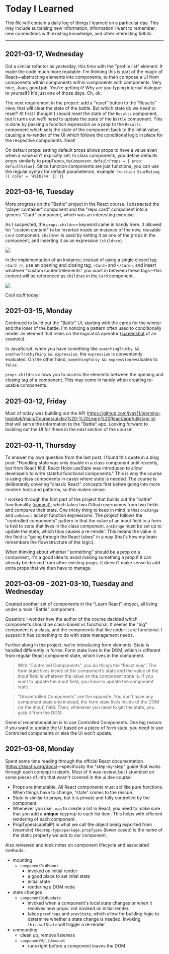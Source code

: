 # Today I Learned

This file will contain a daily log of things I learned on a particular day. This may include surprising new information, information I want to remember, new connections with existing knowledge, and other interesting tidbits.

---
## 2021-03-17, Wednesday

Did a similar refactor as yesterday, this time with the "profile list" element. It made the code much more readable. I'm thinking this is part of the magic of React—abstracting elements into components, to then compose a UI from components within components within components with components. Very nice, Juan, good job. You're getting it! Why are you typing internal dialogue to yourself? It's just one of those days. Oh, ok.

The next requirement in the project: add a "reset" button to the "Results" view, that will clear the state of the battle. But which state do we need to reset? At first I thought I should reset the state of the `Results` component, but it turns out we'll need to update the state of the `Battle` component. This is done by passing a function expression as a prop to the `Results` component which sets the state of the component back to the initial value, causing a re-render of the UI which follows the conditional logic in place for the respective components. Neat!

On default props: setting default props allows props to have a value even when a value isn't explicitly set. In class components, you define defaults props similarly to propTypes, `MyComponent.defaultProps = { prop: defaultValue}`. Since function components are just functions, you can use the regular syntax for default parametersm, example: `function StarRating ({ color = '#ECB244' }) {}` 

## 2021-03-16, Tuesday

More progress on the "Battle" project in the React course. I abstracted the "player container" component and the "repo card" component into a generic "Card" component, which was an interesting exercise.

As I suspected, the `props.children` keyword came in handy here. It allowed for "custom content" to be inserted inside an instance of the new, reusable `Card` component. `children` is used by setting it as one of the props in the component, and inserting it as an expression `{children}`.

![](https://cdn.zappy.app/aa4bd0b7c626c4a628567a25616510c3.png)

In the implementation of an instance, instead of using a single closed tag `<Card />`, use an opening and closing tag, `<Card>` and `</Card>`, and insert whatever "custom content/elements" you want in between these tags—this content will be referenced as `children` in the `Card` component.

![](https://cdn.zappy.app/2524d437ef83e6304508b2fe72aee87b.png)

Cool stuff today!

## 2021-03-15, Monday

Continued to build out the "Battle" UI, starting with the cards for the winner and the loser of the battle. I'm noticing a pattern often used to conditionally render an element that relies on the logical `&&` operator ([screenshot](https://cdn.zappy.app/79c3d0071927392da1018aca2a629681.png) of an example).

In JavaScript, when you have something like `somethingTruthy && anotherTruthyThing && expression`, the `expression` is conveniently evaluated. On the other hand, `somethingFalsy && expression` evaluates to `false`.

`props.children` allows you to access the elements between the opening and closing tag of a component. This may come in handy when creating re-usable components.

## 2021-03-12, Friday

Most of today was building out the API (https://github.com/jvaz11/learning-log/blob/main/Courses/ui.dev%20-%20Learn%20React/app/utils/api.js) that will serve the information to the "Battle" app. Looking forward to building out the UI for these in the next section of the course!
## 2021-03-11, Thursday

To answer my own question from the last post, I found this quote in a blog post: "Handling state was only doable in a class component until recently, but from React 16.8, React Hook useState was introduced to allow developers to write stateful functional components." This is why the course is using class components in cases where state is needed. The course is deliberately covering "classic React" concepts first before going into more modern tools and patterns, so this makes sense.

I worked through the first part of the project that builds out the "battle" functionality ([commit](https://github.com/jvaz11/learning-log/commit/b0cba1d8423c45a7b420277657cad0deab52affd)), which takes two Github usernames from two fields and compares their stats. One tricky thing to keep in mind is that `onChange` and `onSubmit` accept function expressions. The project follows the "controlled components" pattern in that the value of an input field in a form is tied to state that lives in the class component. `onChange` must be set up to update the state, which thus causes a re-render. This means the value in the field is "going through the React tubes" in a way (that's how my brain remembers the flow/structure of the logic).

When thinking about whether "something" should be a prop on a component, it's a good idea to avoid making something a prop if it can already be derived from other existing props. It doesn't make sense to add extra props that we then have to manage.

## 2021-03-09 - 2021-03-10, Tuesday and Wednesday

Created another set of components in the "Learn React" project, all living under a main "Battle" component.

Question: I wonder how the author of the course decided which components should be class-based vs functional. It seems the "big" component is a class, and the components that live under it are functional. I suspect it has something to do with state management needs.

Further along in the project, we're introducing form elements. State is handled differently in forms. Form state lives in the DOM, which is different from regular React component state, which lives in the component. 

> With “Controlled Components”, you do things the “React way”. The form state lives inside of the component’s state and the value of the input field is whatever the value on the component state is. If you want to update the input field, you have to update the component state.

> “Uncontrolled Components” are the opposite. You don’t have any component state and instead, the form state lives inside of the DOM (or the input) field. Then, whenever you need to get the state, you grab it from the DOM.

General recommendation is to use Controlled Components. One big reason: if you want to update the UI based on a piece of form state, you need to use Controlled components or else the UI won’t update.
## 2021-03-08, Monday

Spent some time reading through the official React documentation (https://reactjs.org/docs)—specifically the "step-by-step" guide that walks through each concept in depth. Most of it was review, but I stumbled on some pieces of info that wasn't covered in the ui.dev course:

- Props are immutable. All React components must act like pure functions. When things have to change, “state” comes to the rescue.
- State is similar to props, but it is private and fully controlled by the component.
- Whenever you use `.map` to create a list in React, you need to make sure that you add a **unique** keyprop to each list item. This helps with efficient rendering of each component.
- PropTypes(capitalP) is what we call the object being exported from (example)  `theprop-typespackage.propTypes` (lower casep) is the name of the static property we add to our component.

Also reviewed and took notes on component lifecycle and associated methods:
- mounting
    - `componentDidMount`
        - invoked on initial render
        - a good place to set inital state
        - initial state
        - rendering a DOM node
- state changes
    -   `componentDidUpdate`
        - invoked when a component's local state changes or when it receives new props. not invoked on initial render.
        - takes `prevProps` and `prevState`, which allow for building logic to determine whether a state change is needed. Invoking `this.setState` will trigger a re-render
- unmounting
    - clean up, remove listeners
    - `componentWillUnmount`
        - runs right before a component leaves the DOM